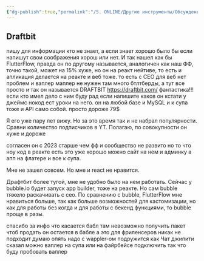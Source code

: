 ```yaml
---
{"dg-publish":true,"permalink":"/5. ONLINE/Другие инструменты/Обсуждение платформ/","created":"2024-10-24T14:44:12.366-03:00","updated":"2024-11-08T10:02:15.804-03:00"}
---
```



## Draftbit
пишу для информации кто не знает, а если знает хорошо было бы если напишут свои соображения хорош или нет. И так нашел как бы FlutterFlow, правда он по другому называется, аналогичен как наш ФФ, точно такой, может на 15% хуже, но он на реакт нейтиве, то есть и апликация делается на реакте и веб тоже. то есть с СЕО для веб нет проблем и ваплер маплер не нужен там много бтлтберды, а тут все просто и так он называется DRAFTBIT https://draftbit.com/ фантастика!!! если кто имел дело с ним буду рад если напишите каков он кстати у джеймс нокод ест уроки на него.
он на любой базе и MySQL и к супа тоже и API само собой.
просто дороже 79$

Я его уже пару лет вижу.
Но за это время так и не набрал популярности. Сравни количество подписчиков в YT. 
Полагаю, по совокупности он хуже и дороже

согласен он с 2023 старше чем фф и сообщество не развито но то что ноу код в реакте есть это уже хорошо можно сайт на нем и админку а апп на флатере и все к супа.

Мне не зашел совсем. Но мне и react не нравится.

Драфтбит более тугой, мне не удобно было на нем работать. 
Сейчас у bubble.io будет запуск app builder, тоже на реакте. Но сам bubble тяжело раскачивать с сео. По сравнению с bubble, FlutterFlow мне нравиться больше, так как больше возможностей для кастомизации, но как для работы без когда и для работы с  бекенд функциями, то bubble проще в разы.

спасибо за инфо что касается бабл там невозможно получить пакет чтоб продать он остается в бабле а это для фриленсеров никак не подходит думаю опять надо с wappler-ом подружится как Чат джипити сказал можно ваплер на супа или на файрбейсе подключить так что буду пробовать ваплер